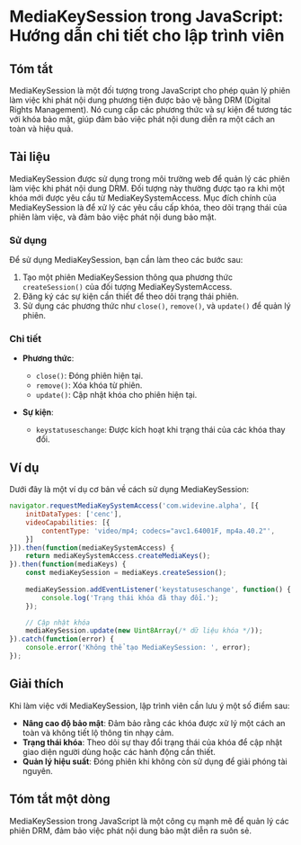 <!--
Meta Description: # MediaKeySession trong JavaScript: Hướng dẫn chi tiết cho lập trình viên ## Tóm tắt MediaKeySession là một đối tượng trong JavaScript cho phép quản l...
Meta Keywords: mediakeysession, khóa, phiên, các, một
-->

# MediaKeySession trong JavaScript: Hướng dẫn chi tiết cho lập trình viên

## Tóm tắt
MediaKeySession là một đối tượng trong JavaScript cho phép quản lý phiên làm việc khi phát nội dung phương tiện được bảo vệ bằng DRM (Digital Rights Management). Nó cung cấp các phương thức và sự kiện để tương tác với khóa bảo mật, giúp đảm bảo việc phát nội dung diễn ra một cách an toàn và hiệu quả.

## Tài liệu
MediaKeySession được sử dụng trong môi trường web để quản lý các phiên làm việc khi phát nội dung DRM. Đối tượng này thường được tạo ra khi một khóa mới được yêu cầu từ MediaKeySystemAccess. Mục đích chính của MediaKeySession là để xử lý các yêu cầu cấp khóa, theo dõi trạng thái của phiên làm việc, và đảm bảo việc phát nội dung bảo mật.

### Sử dụng
Để sử dụng MediaKeySession, bạn cần làm theo các bước sau:
1. Tạo một phiên MediaKeySession thông qua phương thức `createSession()` của đối tượng MediaKeySystemAccess.
2. Đăng ký các sự kiện cần thiết để theo dõi trạng thái phiên.
3. Sử dụng các phương thức như `close()`, `remove()`, và `update()` để quản lý phiên.

### Chi tiết
- **Phương thức**:
  - `close()`: Đóng phiên hiện tại.
  - `remove()`: Xóa khóa từ phiên.
  - `update()`: Cập nhật khóa cho phiên hiện tại.
  
- **Sự kiện**:
  - `keystatuseschange`: Được kích hoạt khi trạng thái của các khóa thay đổi.

## Ví dụ
Dưới đây là một ví dụ cơ bản về cách sử dụng MediaKeySession:

```javascript
navigator.requestMediaKeySystemAccess('com.widevine.alpha', [{
    initDataTypes: ['cenc'],
    videoCapabilities: [{
        contentType: 'video/mp4; codecs="avc1.64001F, mp4a.40.2"',
    }]
}]).then(function(mediaKeySystemAccess) {
    return mediaKeySystemAccess.createMediaKeys();
}).then(function(mediaKeys) {
    const mediaKeySession = mediaKeys.createSession();
    
    mediaKeySession.addEventListener('keystatuseschange', function() {
        console.log('Trạng thái khóa đã thay đổi.');
    });

    // Cập nhật khóa
    mediaKeySession.update(new Uint8Array(/* dữ liệu khóa */));
}).catch(function(error) {
    console.error('Không thể tạo MediaKeySession: ', error);
});
```

## Giải thích
Khi làm việc với MediaKeySession, lập trình viên cần lưu ý một số điểm sau:
- **Nâng cao độ bảo mật**: Đảm bảo rằng các khóa được xử lý một cách an toàn và không tiết lộ thông tin nhạy cảm.
- **Trạng thái khóa**: Theo dõi sự thay đổi trạng thái của khóa để cập nhật giao diện người dùng hoặc các hành động cần thiết.
- **Quản lý hiệu suất**: Đóng phiên khi không còn sử dụng để giải phóng tài nguyên.

## Tóm tắt một dòng
MediaKeySession trong JavaScript là một công cụ mạnh mẽ để quản lý các phiên DRM, đảm bảo việc phát nội dung bảo mật diễn ra suôn sẻ.